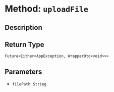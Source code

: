 # Method: `uploadFile`

## Description



## Return Type
`Future<Either<AppException, WrapperDto<void>>>`

## Parameters

- `filePath`: `String`
